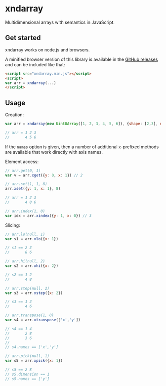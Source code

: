 # xndarray

Multidimensional arrays with semantics in JavaScript.

## Get started

xndarray works on node.js and browsers.

A minified browser version of this library is available in the [GitHub releases](https://github.com/neothemachine/xndarray/releases) and can be included like that:
```html
<script src="xndarray.min.js"></script>
<script>
var arr = xndarray(...)
</script>
```

## Usage

Creation:
```js
var arr = xndarray(new Uint8Array([1, 2, 3, 4, 5, 6]), {shape: [2,3], names: ['y','x']})

// arr = 1 2 3
//       4 5 6
```

If the `names` option is given, then a number of additional `x`-prefixed methods are available that work directly with axis names.

Element access:
```js
// arr.get(0, 1)
var v = arr.xget({y: 0, x: 1}) // 2

// arr.set(1, 1, 8)
arr.xset({y: 1, x: 1}, 8)

// arr = 1 2 3
//       4 8 6

// arr.index(1, 0)
var idx = arr.xindex({y: 1, x: 0}) // 3
```

Slicing:
```js
// arr.lo(null, 1)
var s1 = arr.xlo({x: 1})

// s1 == 2 3
//       8 6

// arr.hi(null, 2)
var s2 = arr.xhi({x: 2})

// s2 == 1 2
//       4 8

// arr.step(null, 2)
var s3 = arr.xstep({x: 2})

// s3 == 1 3
//       4 6

// arr.transpose(1, 0)
var s4 = arr.xtranspose(['x','y'])

// s4 == 1 4
//       2 8
//       3 6
// 
// s4.names == ['x','y']

// arr.pick(null, 1)
var s5 = arr.xpick({x: 1})

// s5 == 2 8
// s5.dimension == 1
// s5.names == ['y']
``` 

